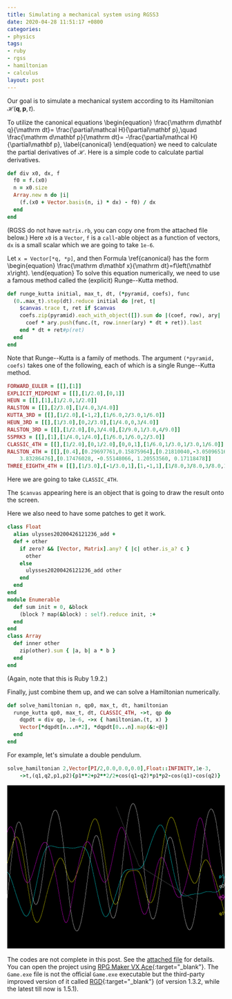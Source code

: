 ```yaml
---
title: Simulating a mechanical system using RGSS3
date: 2020-04-28 11:51:17 +0800
categories:
- physics
tags:
- ruby
- rgss
- hamiltonian
- calculus
layout: post
---
```


Our goal is to simulate a mechanical system according to its Hamiltonian
$\mathcal H\left(\mathbf q,\mathbf p,t\right)$.

To utilize the canonical equations
\begin{equation}
    \frac{\mathrm d\mathbf q}{\mathrm dt}=
    \frac{\partial\mathcal H}{\partial\mathbf p},\quad
    \frac{\mathrm d\mathbf p}{\mathrm dt}=
    -\frac{\partial\mathcal H}{\partial\mathbf p},
    \label{canonical}
\end{equation}
we need to calculate the partial derivatives of $\mathcal H$.
Here is a simple code to calculate partial derivatives.
```ruby
def div x0, dx, f
  f0 = f.(x0)
  n = x0.size
  Array.new n do |i|
    (f.(x0 + Vector.basis(n, i) * dx) - f0) / dx
  end
end
```
(RGSS do not have `matrix.rb`, you can copy one from
the attached file below.)
Here `x0` is a `Vector`, `f` is a `call`-able object as a function
of vectors, `dx` is a small scalar which we are going to take `1e-6`.

Let `x = Vector[*q, *p]`, and then Formula \ref{canonical} has the form
\begin{equation}
    \frac{\mathrm d\mathbf x}{\mathrm dt}=f\left(\mathbf x\right).
\end{equation}
To solve this equation numerically, we need to use a famous method
called the (explicit) Runge--Kutta method.
```ruby
def runge_kutta initial, max_t, dt, (*pyramid, coefs), func
  (0..max_t).step(dt).reduce initial do |ret, t|
    $canvas.trace t, ret if $canvas
    coefs.zip(pyramid).each_with_object([]).sum do |(coef, row), ary|
      coef * ary.push(func.(t, row.inner(ary) * dt + ret)).last
    end * dt + ret#p(ret)
  end
end
```
Note that Runge--Kutta is a family of methods. The argument
`(*pyramid, coefs)` takes one of the following, each of which
is a single Runge--Kutta method.
```ruby
FORWARD_EULER = [[],[1]]
EXPLICIT_MIDPOINT = [[],[1/2.0],[0,1]]
HEUN = [[],[1],[1/2.0,1/2.0]]
RALSTON = [[],[2/3.0],[1/4.0,3/4.0]]
KUTTA_3RD = [[],[1/2.0],[-1,2],[1/6.0,2/3.0,1/6.0]]
HEUN_3RD = [[],[1/3.0],[0,2/3.0],[1/4.0,0,3/4.0]]
RALSTON_3RD = [[],[1/2.0],[0,3/4.0],[2/9.0,1/3.0,4/9.0]]
SSPRK3 = [[],[1],[1/4.0,1/4.0],[1/6.0,1/6.0,2/3.0]]
CLASSIC_4TH = [[],[1/2.0],[0,1/2.0],[0,0,1],[1/6.0,1/3.0,1/3.0,1/6.0]]
RALSTON_4TH = [[],[0.4],[0.29697761,0.15875964],[0.21810040,-3.05096516,
    3.83286476],[0.17476028, -0.55148066, 1.20553560, 0.17118478]]
THREE_EIGHTH_4TH = [[],[1/3.0],[-1/3.0,1],[1,-1,1],[1/8.0,3/8.0,3/8.0,1/8.0]]
```
Here we are going to take `CLASSIC_4TH`.

The `$canvas` appearing here is an object that is going to draw
the result onto the screen.

Here we also need to have some patches to get it work.
```ruby
class Float
  alias ulysses20200426121236_add +
  def + other
    if zero? && [Vector, Matrix].any? { |c| other.is_a? c }
      other
    else
      ulysses20200426121236_add other
    end
  end
end
module Enumerable
  def sum init = 0, &block
    (block ? map(&block) : self).reduce init, :+
  end
end
class Array
  def inner other
    zip(other).sum { |a, b| a * b }
  end
end
```
(Again, note that this is Ruby 1.9.2.)

Finally, just combine them up, and we can solve a Hamiltonian numerically.
```ruby
def solve_hamiltonian n, qp0, max_t, dt, hamiltonian
  runge_kutta qp0, max_t, dt, CLASSIC_4TH, ->t, qp do
    dqpdt = div qp, 1e-6, ->x { hamiltonian.(t, x) }
    Vector[*dqpdt[n...n*2], *dqpdt[0...n].map(&:-@)]
  end
end
```

For example, let's simulate a double pendulum.
```ruby
solve_hamiltonian 2,Vector[PI/2,0.0,0.0,0.0],Float::INFINITY,1e-3,
    ->t,(q1,q2,p1,p2){p1**2+p2**2/2+cos(q1-q2)*p1*p2-cos(q1)-cos(q2)}
```
![double_pendulum](/assets/images/double_pendulum.gif)

The codes are not complete in this post.
See the [attached file](/assets/codes/RungeKutta.rar) for details.
You can open the project using
[RPG Maker VX Ace](https://store.steampowered.com/app/220700/RPG_Maker_VX_Ace/){:target="_blank"}.
The `Game.exe` file is not the official `Game.exe` executable
but the third-party improved version of it called
[RGD](http://cirno.blog/archives/290){:target="_blank"}
(of version 1.3.2, while the latest till now is 1.5.1).

